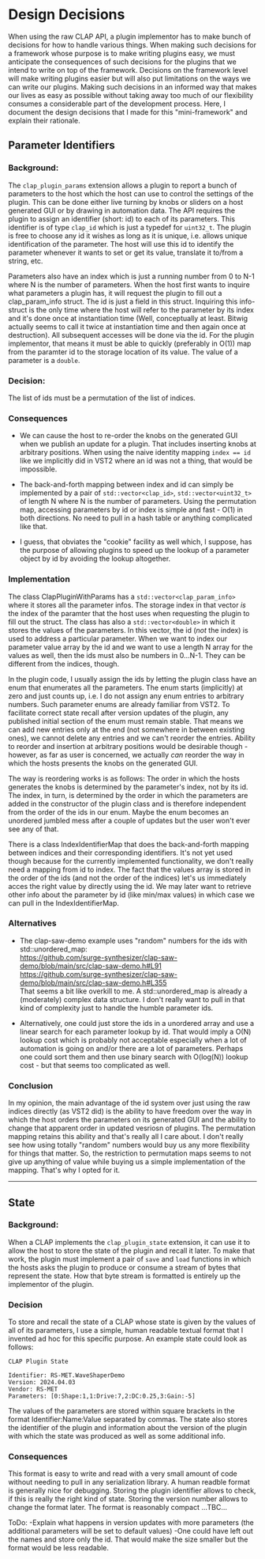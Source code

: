 Design Decisions
================

When using the raw CLAP API, a plugin implementor has to make bunch of decisions for how to 
handle various things. When making such decisions for a framework whose purpose is to make writing
plugins easy, we must anticipate the consequences of such decisions for the plugins that we intend 
to write on top of the framework. Decisions on the framework level will make writing plugins easier
but will also put limitations on the ways we can write our plugins. Making such decisions in an 
informed way that makes our lives as easy as possible without taking away too much of our 
flexibility consumes a considerable part of the development process. Here, I document the design 
decisions that I made for this "mini-framework" and explain their rationale.


Parameter Identifiers
---------------------

### Background:

The `clap_plugin_params` extension allows a plugin to report a bunch of parameters to the host which
the host can use to control the settings of the plugin. This can be done either live turning by 
knobs or sliders on a host generated GUI or by drawing in automation data. The API requires the 
plugin to assign an identifier (short: id) to each of its parameters. This identifier is of type 
`clap_id` which is just a typedef for `uint32_t`. The plugin is free to choose any id it wishes as 
long as it is unique, i.e. allows unique identification of the parameter. The host will use this id 
to identify the parameter whenever it wants to set or get its value, translate it to/from a string, 
etc. 

Parameters also have an index which is just a running number from 0 to N-1 where N is the number of 
parameters. When the host first wants to inquire what parameters a plugin has, it will request the 
plugin to fill out a clap_param_info struct. The id is just a field in this struct. Inquiring this 
info-struct is the only time where the host will refer to the parameter by its index and it's done 
once at instantiation time (Well, conceptually at least. Bitwig actually seems to call it twice at 
instantiation time and then again once at destruction). All subsequent accesses will be done via the 
id. For the plugin implementor, that means it must be able to quickly (preferably in O(1)) map from 
the paramter id to the storage location of its value. The value of a parameter is a `double`.


### Decision:

The list of ids must be a permutation of the list of indices.


### Consequences

- We can cause the host to re-order the knobs on the generated GUI when we publish an update for a
  plugin. That includes inserting knobs at arbitrary positions. When using the naive identity 
  mapping `index == id` like we implicitly did in VST2 where an id was not a thing, that would be 
  impossible.

- The back-and-forth mapping between index and id can simply be implemented by a pair of 
  `std::vector<clap_id>`, `std::vector<uint32_t>` of length N where N is the number of parameters. 
  Using the permutation map, accessing parameters by id or index is simple and fast - O(1) in both 
  directions. No need to pull in a hash table or anything complicated like that.

- I guess, that obviates the "cookie" facility as well which, I suppose, has the purpose of 
  allowing plugins to speed up the lookup of a parameter object by id by avoiding the lookup
  altogether.


### Implementation

The class ClapPluginWithParams has a `std::vector<clap_param_info>` where it stores all the 
parameter infos. The storage index in that vector *is* the index of the paramter that the host uses 
when requesting the plugin to fill out the struct. The class has also a `std::vector<double>` in 
which it stores the values of the parameters. In this vector, the id (*not* the index) is used to 
address a particular parameter. When we want to index our parameter value array by the id and we 
want to use a length N array for the values as well, then the ids must also be numbers in 0...N-1. 
They can be different from the indices, though. 

In the plugin code, I usually assign the ids by letting the plugin class have an enum that 
enumerates all the parameters. The enum starts (implicitly) at zero and just counts up, i.e. I do 
not assign any enum entries to arbitrary numbers. Such parameter enums are already familiar from 
VST2. To facilitate correct state recall after version updates of the plugin, any published initial 
section of the enum must remain stable. That means we can add new entries only at the end (not 
somewhere in between existing ones), we cannot delete any entries and we can't reorder the entries. 
Ability to reorder and insertion at arbitrary positions would be desirable though - however, as far 
as user is concerned, we actually *can* reorder the way in which the hosts presents the knobs on the 
generated GUI.

The way is reordering works is as follows: The order in which the hosts generates the knobs is 
determined by the parameter's index, not by its id. The index, in turn, is determined by the order 
in which the parameters are added in the constructor of the plugin class and is therefore 
independent from the order of the ids in our enum. Maybe the enum becomes an unordered jumbled mess
after a couple of updates but the user won't ever see any of that.

There is a class IndexIdentifierMap that does the back-and-forth mapping between indices and their
corresponding identifiers. It's not yet used though because for the currently implemented 
functionality, we don't really need a mapping from id to index. The fact that the values array is 
stored in the order of the ids (and not the order of the indices) let's us immediately acces the 
right value by directly using the id. We may later want to retrieve other info about the parameter 
by id (like min/max values) in which case we can pull in the IndexIdentifierMap.


### Alternatives

- The clap-saw-demo example uses "random" numbers for the ids with std::unordered_map:  
  https://github.com/surge-synthesizer/clap-saw-demo/blob/main/src/clap-saw-demo.h#L91  
  https://github.com/surge-synthesizer/clap-saw-demo/blob/main/src/clap-saw-demo.h#L355  
  That seems a bit like overkill to me. A std::unordered_map is already a (moderately) 
  complex data structure. I don't really want to pull in that kind of complexity just to handle the 
  humble parameter ids.

- Alternatively, one could just store the ids in a unordered array and use a linear search for each 
  parameter lookup by id. That would imply a O(N) lookup cost which is probably not acceptable 
  especially when a lot of automation is going on and/or there are a lot of parameters. Perhaps one 
  could sort them and then use binary search with O(log(N)) lookup cost - but that seems too 
  complicated as well. 


### Conclusion

In my opinion, the main advantage of the id system over just using the raw indices directly (as VST2 
did) is the ability to have freedom over the way in which the host orders the parameters on its 
generated GUI and the ability to change that apparent order in updated vesriosn of plugins. The 
permutation mapping retains this ability and that's really all I care about. I don't really see how 
using totally "random" numbers would buy us any more flexibility for things that matter. So, the 
restriction to permutation maps seems to not give up anything of value while buying us a simple
implementation of the mapping. That's why I opted for it.

----------------------------------------------------------------------------------------------------

State
-----

### Background:

When a CLAP implements the `clap_plugin_state` extension, it can use it to allow the host to store 
the state of the plugin and recall it later. To make that work, the plugin must implement a pair of 
`save` and `load` functions in which the hosts asks the plugin to produce or consume a stream of 
bytes that represent the state. How that byte stream is formatted is entirely up the implementor of
the plugin.


### Decision

To store and recall the state of a CLAP whose state is given by the values of all of its parameters,
I use a simple, human readable textual format that I invented ad hoc for this specific purpose. An 
example state could look as follows:
```
CLAP Plugin State

Identifier: RS-MET.WaveShaperDemo
Version: 2024.04.03
Vendor: RS-MET
Parameters: [0:Shape:1,1:Drive:7,2:DC:0.25,3:Gain:-5]
```
The values of the parameters are stored within square brackets in the format Identifier:Name:Value 
separated by commas. The state also stores the identifier of the plugin and information about the 
version of the plugin with which the state was produced as well as some additional info.


### Consequences

This format is easy to write and read with a very small amount of code without needing to pull in 
any serialization library. A human readble format is generally nice for debugging. Storing the 
plugin identifier allows to check, if this is really the right kind of state. Storing the version 
number allows to change the format later. The format is reasonably compact
...TBC...


ToDo:
-Explain what happens in version updates with more parameters (the additional parameters will be set
 to default values)
-One could have left out the names and store only the id. That would make the size smaller but the 
 format would be less readable.